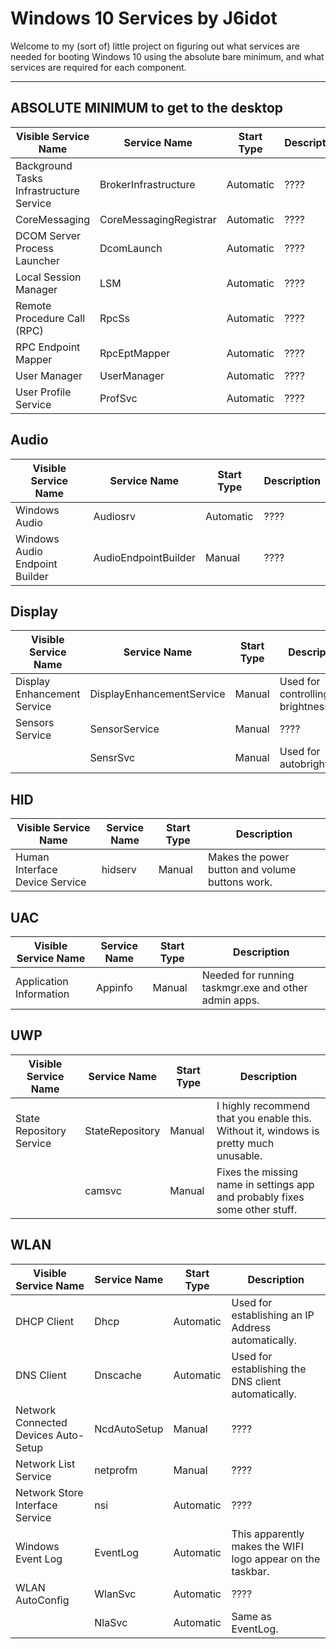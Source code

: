 # Windows 10 Services by J6idot
Welcome to my (sort of) little project on figuring out what services are needed for booting Windows 10 using the absolute bare minimum, and what services are required for each component.

----

## ABSOLUTE MINIMUM to get to the desktop
| Visible Service Name | Service Name | Start Type | Description |
| --- | --- | --- | --- |
| Background Tasks Infrastructure Service | BrokerInfrastructure | Automatic | ???? |
| CoreMessaging | CoreMessagingRegistrar | Automatic | ???? |
| DCOM Server Process Launcher | DcomLaunch | Automatic | ???? |
| Local Session Manager | LSM | Automatic | ???? |
| Remote Procedure Call (RPC) | RpcSs | Automatic | ???? |
| RPC Endpoint Mapper | RpcEptMapper | Automatic | ???? |
| User Manager | UserManager | Automatic | ???? |
| User Profile Service | ProfSvc | Automatic | ???? |

## Audio
| Visible Service Name | Service Name | Start Type | Description |
| --- | --- | --- | --- |
| Windows Audio | Audiosrv | Automatic | ???? |
| Windows Audio Endpoint Builder | AudioEndpointBuilder | Manual | ???? |

## Display
| Visible Service Name | Service Name | Start Type | Description |
| --- | --- | --- | --- |
| Display Enhancement Service | DisplayEnhancementService | Manual | Used for controlling the brightness. |
| Sensors Service | SensorService | Manual | ???? |
| | SensrSvc | Manual | Used for autobrightness. |

## HID
| Visible Service Name | Service Name | Start Type | Description |
| --- | --- | --- | --- |
| Human Interface Device Service | hidserv | Manual | Makes the power button and volume buttons work. |

## UAC
| Visible Service Name | Service Name | Start Type | Description |
| --- | --- | --- | --- |
| Application Information | Appinfo | Manual | Needed for running taskmgr.exe and other admin apps. |

## UWP
| Visible Service Name | Service Name | Start Type | Description |
| --- | --- | --- | --- |
| State Repository Service | StateRepository | Manual | I highly recommend that you enable this. Without it, windows is pretty much unusable. |
|  | camsvc | Manual | Fixes the missing name in settings app and probably fixes some other stuff. |

## WLAN
| Visible Service Name | Service Name | Start Type | Description |
| --- | --- | --- | --- |
| DHCP Client | Dhcp | Automatic | Used for establishing an IP Address automatically. |
| DNS Client | Dnscache | Automatic | Used for establishing the DNS client automatically. |
| Network Connected Devices Auto-Setup | NcdAutoSetup | Manual | ???? |
| Network List Service | netprofm | Manual | ???? |
| Network Store Interface Service | nsi | Automatic | ???? |
| Windows Event Log | EventLog | Automatic | This apparently makes the WIFI logo appear on the taskbar. |
| WLAN AutoConfig | WlanSvc | Automatic | ???? |
| | NlaSvc | Automatic | Same as EventLog. |

